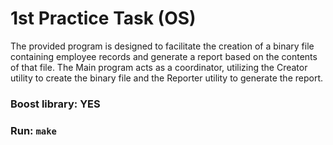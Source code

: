 # 1st Practice Task (OS)

The provided program is designed to facilitate the creation of a binary file containing employee records and generate a report based on the contents of that file. The Main program acts as a coordinator, utilizing the Creator utility to create the binary file and the Reporter utility to generate the report.

### Boost library: YES

### Run: `make`
